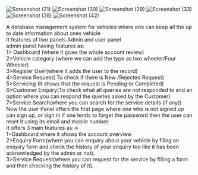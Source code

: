 ![Screenshot (21)](https://user-images.githubusercontent.com/70806481/114022274-3ad95900-988f-11eb-8f91-c8b361120e14.png)
![Screenshot (30)](https://user-images.githubusercontent.com/70806481/114022000-f1890980-988e-11eb-87ee-f95c0b88fabb.png)
![Screenshot (29)](https://user-images.githubusercontent.com/70806481/114022810-c4892680-988f-11eb-9334-6e10c3d259fc.png)
![Screenshot (33)](https://user-images.githubusercontent.com/70806481/114022039-fa79db00-988e-11eb-8c8d-17958d11c78d.png)
![Screenshot (38)](https://user-images.githubusercontent.com/70806481/114022059-ffd72580-988e-11eb-8a62-2bf7e1d2b5e0.png)
![Screenshot (42)](https://user-images.githubusercontent.com/70806481/114022071-04034300-988f-11eb-84d5-99d6e57234b7.png)

A database management system for vehicles where one can keep all the up to date information  about ones vehicle<br>
It features of two panels Admin and user panel<br>
admin panel having features as:<br>
1> Dashboard (where it gives the whole account review) <br>
2>Vehicle category (where we can add the type as two wheeler/Four Wheeler)<br>
3>Register User(where it adds the user to the record) <br>
4>Service Request( To check if there is New /Rejected Request)<br>
5>Servicing (It shows that the request is Pending or Completed) <br>
6>Customer Enquiry(To check what all queries are not responded to and an option where you can respond the queries asked by the Customer)<br>
7>Service Search(where you can search for the service details (if any)) <br>
Now the user Panel offers the first page where one who is not signed up can sign up, or sign in if one tends to forget the password then the user can reset it using its email and mobile number.<br>
It offers 3 main features as:-> <br>
1>Dashboard where it shows the account overview <br>
2>Enquiry Form(where you can enquiry about your vehicle by filing an enquiry form and check the history of your enquiry too like it has been acknowledged by the admin or not).<br>
3>Service Request(where you can request for the service by filling a form and then checking the history of it).<br>


